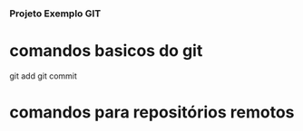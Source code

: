 ### Projeto Exemplo GIT

# comandos basicos do git
git add 
git commit

# comandos para repositórios remotos
